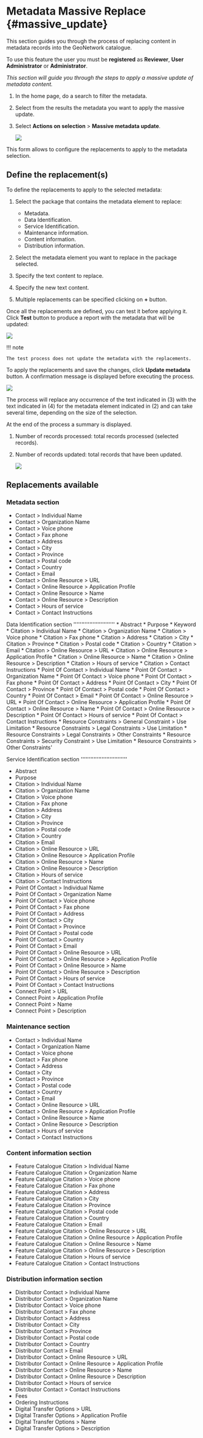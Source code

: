 # Metadata Massive Replace {#massive_update}

This section guides you through the process of replacing content in metadata records into the GeoNetwork catalogue.

To use this feature the user you must be **registered** as **Reviewer**, **User Administrator** or **Administrator**.

*This section will guide you through the steps to apply a massive update of metadata content.*

1.  In the home page, do a search to filter the metadata.

2.  Select from the results the metadata you want to apply the massive update.

3.  Select **Actions on selection** > **Massive metadata update**.

    ![](massive_update.png)

This form allows to configure the replacements to apply to the metadata selection.

## Define the replacement(s)

To define the replacements to apply to the selected metadata:

1.  Select the package that contains the metadata element to replace:

    -   Metadata.
    -   Data Identification.
    -   Service Identification.
    -   Maintenance information.
    -   Content information.
    -   Distribution information.

2.  Select the metadata element you want to replace in the package selected.

3.  Specify the text content to replace.

4.  Specify the new text content.

5.  Multiple replacements can be specified clicking on **+** button.

Once all the replacements are defined, you can test it before applying it. Click **Test** button to produce a report with the metadata that will be updated:

![](massive_update_test.png)

!!! note

    The test process does not update the metadata with the replacements.


To apply the replacements and save the changes, click **Update metadata** button. A confirmation message is displayed before executing the process.

![](massive_update_confirmation.png)

The process will replace any occurrence of the text indicated in (3) with the text indicated in (4) for the metadata element indicated in (2) and can take several time, depending on the size of the selection.

At the end of the process a summary is displayed.

1.  Number of records processed: total records processed (selected records).

2.  Number of records updated: total records that have been updated.

    ![](massive_update_result.png)

## Replacements available

### Metadata section

-   Contact > Individual Name
-   Contact > Organization Name
-   Contact > Voice phone
-   Contact > Fax phone
-   Contact > Address
-   Contact > City
-   Contact > Province
-   Contact > Postal code
-   Contact > Country
-   Contact > Email
-   Contact > Online Resource > URL
-   Contact > Online Resource > Application Profile
-   Contact > Online Resource > Name
-   Contact > Online Resource > Description
-   Contact > Hours of service
-   Contact > Contact Instructions

Data Identification section '''''''''''''''''''''''''' * Abstract * Purpose * Keyword * Citation > Individual Name * Citation > Organization Name * Citation > Voice phone * Citation > Fax phone * Citation > Address * Citation > City * Citation > Province * Citation > Postal code * Citation > Country * Citation > Email * Citation > Online Resource > URL * Citation > Online Resource > Application Profile * Citation > Online Resource > Name * Citation > Online Resource > Description * Citation > Hours of service * Citation > Contact Instructions * Point Of Contact > Individual Name * Point Of Contact > Organization Name * Point Of Contact > Voice phone * Point Of Contact > Fax phone * Point Of Contact > Address * Point Of Contact > City * Point Of Contact > Province * Point Of Contact > Postal code * Point Of Contact > Country * Point Of Contact > Email * Point Of Contact > Online Resource > URL * Point Of Contact > Online Resource > Application Profile * Point Of Contact > Online Resource > Name * Point Of Contact > Online Resource > Description * Point Of Contact > Hours of service * Point Of Contact > Contact Instructions * Resource Constraints > General Constraint > Use Limitation * Resource Constraints > Legal Constraints > Use Limitation * Resource Constraints > Legal Constraints > Other Constraints * Resource Constraints > Security Constraint > Use Limitation * Resource Constraints > Other Constraints'

Service Identification section '''''''''''''''''''''''''''''

-   Abstract
-   Purpose
-   Citation > Individual Name
-   Citation > Organization Name
-   Citation > Voice phone
-   Citation > Fax phone
-   Citation > Address
-   Citation > City
-   Citation > Province
-   Citation > Postal code
-   Citation > Country
-   Citation > Email
-   Citation > Online Resource > URL
-   Citation > Online Resource > Application Profile
-   Citation > Online Resource > Name
-   Citation > Online Resource > Description
-   Citation > Hours of service
-   Citation > Contact Instructions
-   Point Of Contact > Individual Name
-   Point Of Contact > Organization Name
-   Point Of Contact > Voice phone
-   Point Of Contact > Fax phone
-   Point Of Contact > Address
-   Point Of Contact > City
-   Point Of Contact > Province
-   Point Of Contact > Postal code
-   Point Of Contact > Country
-   Point Of Contact > Email
-   Point Of Contact > Online Resource > URL
-   Point Of Contact > Online Resource > Application Profile
-   Point Of Contact > Online Resource > Name
-   Point Of Contact > Online Resource > Description
-   Point Of Contact > Hours of service
-   Point Of Contact > Contact Instructions
-   Connect Point > URL
-   Connect Point > Application Profile
-   Connect Point > Name
-   Connect Point > Description

### Maintenance section

-   Contact > Individual Name
-   Contact > Organization Name
-   Contact > Voice phone
-   Contact > Fax phone
-   Contact > Address
-   Contact > City
-   Contact > Province
-   Contact > Postal code
-   Contact > Country
-   Contact > Email
-   Contact > Online Resource > URL
-   Contact > Online Resource > Application Profile
-   Contact > Online Resource > Name
-   Contact > Online Resource > Description
-   Contact > Hours of service
-   Contact > Contact Instructions

### Content information section

-   Feature Catalogue Citation > Individual Name
-   Feature Catalogue Citation > Organization Name
-   Feature Catalogue Citation > Voice phone
-   Feature Catalogue Citation > Fax phone
-   Feature Catalogue Citation > Address
-   Feature Catalogue Citation > City
-   Feature Catalogue Citation > Province
-   Feature Catalogue Citation > Postal code
-   Feature Catalogue Citation > Country
-   Feature Catalogue Citation > Email
-   Feature Catalogue Citation > Online Resource > URL
-   Feature Catalogue Citation > Online Resource > Application Profile
-   Feature Catalogue Citation > Online Resource > Name
-   Feature Catalogue Citation > Online Resource > Description
-   Feature Catalogue Citation > Hours of service
-   Feature Catalogue Citation > Contact Instructions

### Distribution information section

-   Distributor Contact > Individual Name
-   Distributor Contact > Organization Name
-   Distributor Contact > Voice phone
-   Distributor Contact > Fax phone
-   Distributor Contact > Address
-   Distributor Contact > City
-   Distributor Contact > Province
-   Distributor Contact > Postal code
-   Distributor Contact > Country
-   Distributor Contact > Email
-   Distributor Contact > Online Resource > URL
-   Distributor Contact > Online Resource > Application Profile
-   Distributor Contact > Online Resource > Name
-   Distributor Contact > Online Resource > Description
-   Distributor Contact > Hours of service
-   Distributor Contact > Contact Instructions
-   Fees
-   Ordering Instructions
-   Digital Transfer Options > URL
-   Digital Transfer Options > Application Profile
-   Digital Transfer Options > Name
-   Digital Transfer Options > Description
